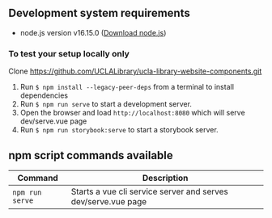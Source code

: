 ## Development system requirements

 - node.js version v16.15.0 ([Download node.js](https://nodejs.org/en/download/))

### To test your setup locally only

Clone https://github.com/UCLALibrary/ucla-library-website-components.git
1. Run `$ npm install --legacy-peer-deps` from a terminal to install dependencies
1. Run `$ npm run serve` to start a development server.
1. Open the  browser and load  `http://localhost:8080` which will serve dev/serve.vue page
1. Run `$ npm run storybook:serve` to start a storybook server.

## npm script commands available

| Command | Description |
|---|---|
| `npm run serve` | Starts a vue cli service server and serves dev/serve.vue page |
